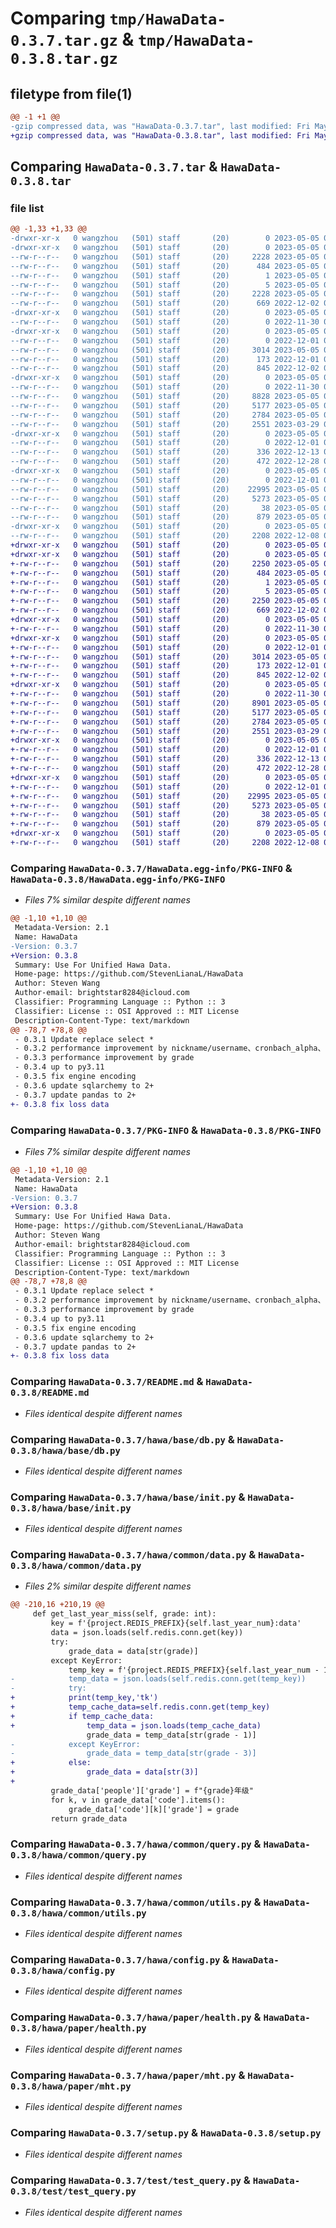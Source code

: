 # Comparing `tmp/HawaData-0.3.7.tar.gz` & `tmp/HawaData-0.3.8.tar.gz`

## filetype from file(1)

```diff
@@ -1 +1 @@
-gzip compressed data, was "HawaData-0.3.7.tar", last modified: Fri May  5 09:08:35 2023, max compression
+gzip compressed data, was "HawaData-0.3.8.tar", last modified: Fri May  5 09:22:50 2023, max compression
```

## Comparing `HawaData-0.3.7.tar` & `HawaData-0.3.8.tar`

### file list

```diff
@@ -1,33 +1,33 @@
-drwxr-xr-x   0 wangzhou   (501) staff       (20)        0 2023-05-05 09:08:35.641916 HawaData-0.3.7/
-drwxr-xr-x   0 wangzhou   (501) staff       (20)        0 2023-05-05 09:08:35.634363 HawaData-0.3.7/HawaData.egg-info/
--rw-r--r--   0 wangzhou   (501) staff       (20)     2228 2023-05-05 09:08:35.000000 HawaData-0.3.7/HawaData.egg-info/PKG-INFO
--rw-r--r--   0 wangzhou   (501) staff       (20)      484 2023-05-05 09:08:35.000000 HawaData-0.3.7/HawaData.egg-info/SOURCES.txt
--rw-r--r--   0 wangzhou   (501) staff       (20)        1 2023-05-05 09:08:35.000000 HawaData-0.3.7/HawaData.egg-info/dependency_links.txt
--rw-r--r--   0 wangzhou   (501) staff       (20)        5 2023-05-05 09:08:35.000000 HawaData-0.3.7/HawaData.egg-info/top_level.txt
--rw-r--r--   0 wangzhou   (501) staff       (20)     2228 2023-05-05 09:08:35.641511 HawaData-0.3.7/PKG-INFO
--rw-r--r--   0 wangzhou   (501) staff       (20)      669 2022-12-02 07:10:45.000000 HawaData-0.3.7/README.md
-drwxr-xr-x   0 wangzhou   (501) staff       (20)        0 2023-05-05 09:08:35.634875 HawaData-0.3.7/hawa/
--rw-r--r--   0 wangzhou   (501) staff       (20)        0 2022-11-30 09:39:05.000000 HawaData-0.3.7/hawa/__init__.py
-drwxr-xr-x   0 wangzhou   (501) staff       (20)        0 2023-05-05 09:08:35.636550 HawaData-0.3.7/hawa/base/
--rw-r--r--   0 wangzhou   (501) staff       (20)        0 2022-12-01 05:35:03.000000 HawaData-0.3.7/hawa/base/__init__.py
--rw-r--r--   0 wangzhou   (501) staff       (20)     3014 2023-05-05 08:28:22.000000 HawaData-0.3.7/hawa/base/db.py
--rw-r--r--   0 wangzhou   (501) staff       (20)      173 2022-12-01 06:05:08.000000 HawaData-0.3.7/hawa/base/decos.py
--rw-r--r--   0 wangzhou   (501) staff       (20)      845 2022-12-02 03:09:07.000000 HawaData-0.3.7/hawa/base/init.py
-drwxr-xr-x   0 wangzhou   (501) staff       (20)        0 2023-05-05 09:08:35.638245 HawaData-0.3.7/hawa/common/
--rw-r--r--   0 wangzhou   (501) staff       (20)        0 2022-11-30 09:40:41.000000 HawaData-0.3.7/hawa/common/__init__.py
--rw-r--r--   0 wangzhou   (501) staff       (20)     8828 2023-05-05 07:06:02.000000 HawaData-0.3.7/hawa/common/data.py
--rw-r--r--   0 wangzhou   (501) staff       (20)     5177 2023-05-05 08:28:22.000000 HawaData-0.3.7/hawa/common/query.py
--rw-r--r--   0 wangzhou   (501) staff       (20)     2784 2023-05-05 08:28:22.000000 HawaData-0.3.7/hawa/common/utils.py
--rw-r--r--   0 wangzhou   (501) staff       (20)     2551 2023-03-29 04:22:37.000000 HawaData-0.3.7/hawa/config.py
-drwxr-xr-x   0 wangzhou   (501) staff       (20)        0 2023-05-05 09:08:35.639561 HawaData-0.3.7/hawa/data/
--rw-r--r--   0 wangzhou   (501) staff       (20)        0 2022-12-01 08:59:59.000000 HawaData-0.3.7/hawa/data/__init__.py
--rw-r--r--   0 wangzhou   (501) staff       (20)      336 2022-12-13 08:17:02.000000 HawaData-0.3.7/hawa/data/district.py
--rw-r--r--   0 wangzhou   (501) staff       (20)      472 2022-12-28 09:14:15.000000 HawaData-0.3.7/hawa/data/school.py
-drwxr-xr-x   0 wangzhou   (501) staff       (20)        0 2023-05-05 09:08:35.640746 HawaData-0.3.7/hawa/paper/
--rw-r--r--   0 wangzhou   (501) staff       (20)        0 2022-12-01 09:27:31.000000 HawaData-0.3.7/hawa/paper/__init__.py
--rw-r--r--   0 wangzhou   (501) staff       (20)    22995 2023-05-05 09:08:17.000000 HawaData-0.3.7/hawa/paper/health.py
--rw-r--r--   0 wangzhou   (501) staff       (20)     5273 2023-05-05 07:06:02.000000 HawaData-0.3.7/hawa/paper/mht.py
--rw-r--r--   0 wangzhou   (501) staff       (20)       38 2023-05-05 09:08:35.642011 HawaData-0.3.7/setup.cfg
--rw-r--r--   0 wangzhou   (501) staff       (20)      879 2023-05-05 08:13:11.000000 HawaData-0.3.7/setup.py
-drwxr-xr-x   0 wangzhou   (501) staff       (20)        0 2023-05-05 09:08:35.641049 HawaData-0.3.7/test/
--rw-r--r--   0 wangzhou   (501) staff       (20)     2208 2022-12-08 07:17:34.000000 HawaData-0.3.7/test/test_query.py
+drwxr-xr-x   0 wangzhou   (501) staff       (20)        0 2023-05-05 09:22:50.280458 HawaData-0.3.8/
+drwxr-xr-x   0 wangzhou   (501) staff       (20)        0 2023-05-05 09:22:50.275068 HawaData-0.3.8/HawaData.egg-info/
+-rw-r--r--   0 wangzhou   (501) staff       (20)     2250 2023-05-05 09:22:50.000000 HawaData-0.3.8/HawaData.egg-info/PKG-INFO
+-rw-r--r--   0 wangzhou   (501) staff       (20)      484 2023-05-05 09:22:50.000000 HawaData-0.3.8/HawaData.egg-info/SOURCES.txt
+-rw-r--r--   0 wangzhou   (501) staff       (20)        1 2023-05-05 09:22:50.000000 HawaData-0.3.8/HawaData.egg-info/dependency_links.txt
+-rw-r--r--   0 wangzhou   (501) staff       (20)        5 2023-05-05 09:22:50.000000 HawaData-0.3.8/HawaData.egg-info/top_level.txt
+-rw-r--r--   0 wangzhou   (501) staff       (20)     2250 2023-05-05 09:22:50.280193 HawaData-0.3.8/PKG-INFO
+-rw-r--r--   0 wangzhou   (501) staff       (20)      669 2022-12-02 07:10:45.000000 HawaData-0.3.8/README.md
+drwxr-xr-x   0 wangzhou   (501) staff       (20)        0 2023-05-05 09:22:50.275602 HawaData-0.3.8/hawa/
+-rw-r--r--   0 wangzhou   (501) staff       (20)        0 2022-11-30 09:39:05.000000 HawaData-0.3.8/hawa/__init__.py
+drwxr-xr-x   0 wangzhou   (501) staff       (20)        0 2023-05-05 09:22:50.276708 HawaData-0.3.8/hawa/base/
+-rw-r--r--   0 wangzhou   (501) staff       (20)        0 2022-12-01 05:35:03.000000 HawaData-0.3.8/hawa/base/__init__.py
+-rw-r--r--   0 wangzhou   (501) staff       (20)     3014 2023-05-05 08:28:22.000000 HawaData-0.3.8/hawa/base/db.py
+-rw-r--r--   0 wangzhou   (501) staff       (20)      173 2022-12-01 06:05:08.000000 HawaData-0.3.8/hawa/base/decos.py
+-rw-r--r--   0 wangzhou   (501) staff       (20)      845 2022-12-02 03:09:07.000000 HawaData-0.3.8/hawa/base/init.py
+drwxr-xr-x   0 wangzhou   (501) staff       (20)        0 2023-05-05 09:22:50.277807 HawaData-0.3.8/hawa/common/
+-rw-r--r--   0 wangzhou   (501) staff       (20)        0 2022-11-30 09:40:41.000000 HawaData-0.3.8/hawa/common/__init__.py
+-rw-r--r--   0 wangzhou   (501) staff       (20)     8901 2023-05-05 09:20:15.000000 HawaData-0.3.8/hawa/common/data.py
+-rw-r--r--   0 wangzhou   (501) staff       (20)     5177 2023-05-05 08:28:22.000000 HawaData-0.3.8/hawa/common/query.py
+-rw-r--r--   0 wangzhou   (501) staff       (20)     2784 2023-05-05 08:28:22.000000 HawaData-0.3.8/hawa/common/utils.py
+-rw-r--r--   0 wangzhou   (501) staff       (20)     2551 2023-03-29 04:22:37.000000 HawaData-0.3.8/hawa/config.py
+drwxr-xr-x   0 wangzhou   (501) staff       (20)        0 2023-05-05 09:22:50.278714 HawaData-0.3.8/hawa/data/
+-rw-r--r--   0 wangzhou   (501) staff       (20)        0 2022-12-01 08:59:59.000000 HawaData-0.3.8/hawa/data/__init__.py
+-rw-r--r--   0 wangzhou   (501) staff       (20)      336 2022-12-13 08:17:02.000000 HawaData-0.3.8/hawa/data/district.py
+-rw-r--r--   0 wangzhou   (501) staff       (20)      472 2022-12-28 09:14:15.000000 HawaData-0.3.8/hawa/data/school.py
+drwxr-xr-x   0 wangzhou   (501) staff       (20)        0 2023-05-05 09:22:50.279570 HawaData-0.3.8/hawa/paper/
+-rw-r--r--   0 wangzhou   (501) staff       (20)        0 2022-12-01 09:27:31.000000 HawaData-0.3.8/hawa/paper/__init__.py
+-rw-r--r--   0 wangzhou   (501) staff       (20)    22995 2023-05-05 09:08:17.000000 HawaData-0.3.8/hawa/paper/health.py
+-rw-r--r--   0 wangzhou   (501) staff       (20)     5273 2023-05-05 07:06:02.000000 HawaData-0.3.8/hawa/paper/mht.py
+-rw-r--r--   0 wangzhou   (501) staff       (20)       38 2023-05-05 09:22:50.280532 HawaData-0.3.8/setup.cfg
+-rw-r--r--   0 wangzhou   (501) staff       (20)      879 2023-05-05 08:13:11.000000 HawaData-0.3.8/setup.py
+drwxr-xr-x   0 wangzhou   (501) staff       (20)        0 2023-05-05 09:22:50.279853 HawaData-0.3.8/test/
+-rw-r--r--   0 wangzhou   (501) staff       (20)     2208 2022-12-08 07:17:34.000000 HawaData-0.3.8/test/test_query.py
```

### Comparing `HawaData-0.3.7/HawaData.egg-info/PKG-INFO` & `HawaData-0.3.8/HawaData.egg-info/PKG-INFO`

 * *Files 7% similar despite different names*

```diff
@@ -1,10 +1,10 @@
 Metadata-Version: 2.1
 Name: HawaData
-Version: 0.3.7
+Version: 0.3.8
 Summary: Use For Unified Hawa Data.
 Home-page: https://github.com/StevenLianaL/HawaData
 Author: Steven Wang
 Author-email: brightstar8284@icloud.com
 Classifier: Programming Language :: Python :: 3
 Classifier: License :: OSI Approved :: MIT License
 Description-Content-Type: text/markdown
@@ -78,7 +78,8 @@
 - 0.3.1 Update replace select *
 - 0.3.2 performance improvement by nickname/username、cronbach_alpha、code_word
 - 0.3.3 performance improvement by grade
 - 0.3.4 up to py3.11
 - 0.3.5 fix engine encoding
 - 0.3.6 update sqlarchemy to 2+
 - 0.3.7 update pandas to 2+
+- 0.3.8 fix loss data
```

### Comparing `HawaData-0.3.7/PKG-INFO` & `HawaData-0.3.8/PKG-INFO`

 * *Files 7% similar despite different names*

```diff
@@ -1,10 +1,10 @@
 Metadata-Version: 2.1
 Name: HawaData
-Version: 0.3.7
+Version: 0.3.8
 Summary: Use For Unified Hawa Data.
 Home-page: https://github.com/StevenLianaL/HawaData
 Author: Steven Wang
 Author-email: brightstar8284@icloud.com
 Classifier: Programming Language :: Python :: 3
 Classifier: License :: OSI Approved :: MIT License
 Description-Content-Type: text/markdown
@@ -78,7 +78,8 @@
 - 0.3.1 Update replace select *
 - 0.3.2 performance improvement by nickname/username、cronbach_alpha、code_word
 - 0.3.3 performance improvement by grade
 - 0.3.4 up to py3.11
 - 0.3.5 fix engine encoding
 - 0.3.6 update sqlarchemy to 2+
 - 0.3.7 update pandas to 2+
+- 0.3.8 fix loss data
```

### Comparing `HawaData-0.3.7/README.md` & `HawaData-0.3.8/README.md`

 * *Files identical despite different names*

### Comparing `HawaData-0.3.7/hawa/base/db.py` & `HawaData-0.3.8/hawa/base/db.py`

 * *Files identical despite different names*

### Comparing `HawaData-0.3.7/hawa/base/init.py` & `HawaData-0.3.8/hawa/base/init.py`

 * *Files identical despite different names*

### Comparing `HawaData-0.3.7/hawa/common/data.py` & `HawaData-0.3.8/hawa/common/data.py`

 * *Files 2% similar despite different names*

```diff
@@ -210,16 +210,19 @@
     def get_last_year_miss(self, grade: int):
         key = f'{project.REDIS_PREFIX}{self.last_year_num}:data'
         data = json.loads(self.redis.conn.get(key))
         try:
             grade_data = data[str(grade)]
         except KeyError:
             temp_key = f'{project.REDIS_PREFIX}{self.last_year_num - 1}:data'
-            temp_data = json.loads(self.redis.conn.get(temp_key))
-            try:
+            print(temp_key,'tk')
+            temp_cache_data=self.redis.conn.get(temp_key)
+            if temp_cache_data:
+                temp_data = json.loads(temp_cache_data)
                 grade_data = temp_data[str(grade - 1)]
-            except KeyError:
-                grade_data = temp_data[str(grade - 3)]
+            else:
+                grade_data = data[str(3)]
+
         grade_data['people']['grade'] = f"{grade}年级"
         for k, v in grade_data['code'].items():
             grade_data['code'][k]['grade'] = grade
         return grade_data
```

### Comparing `HawaData-0.3.7/hawa/common/query.py` & `HawaData-0.3.8/hawa/common/query.py`

 * *Files identical despite different names*

### Comparing `HawaData-0.3.7/hawa/common/utils.py` & `HawaData-0.3.8/hawa/common/utils.py`

 * *Files identical despite different names*

### Comparing `HawaData-0.3.7/hawa/config.py` & `HawaData-0.3.8/hawa/config.py`

 * *Files identical despite different names*

### Comparing `HawaData-0.3.7/hawa/paper/health.py` & `HawaData-0.3.8/hawa/paper/health.py`

 * *Files identical despite different names*

### Comparing `HawaData-0.3.7/hawa/paper/mht.py` & `HawaData-0.3.8/hawa/paper/mht.py`

 * *Files identical despite different names*

### Comparing `HawaData-0.3.7/setup.py` & `HawaData-0.3.8/setup.py`

 * *Files identical despite different names*

### Comparing `HawaData-0.3.7/test/test_query.py` & `HawaData-0.3.8/test/test_query.py`

 * *Files identical despite different names*

